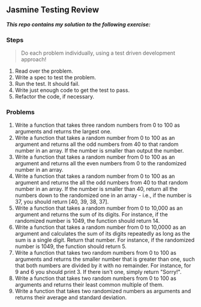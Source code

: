 ## Jasmine Testing Review

***This repo contains my solution to the following exercise:***

### Steps

> Do each problem individually, using a test driven development approach!

1. Read over the problem.
1. Write a spec to test the problem.
1. Run the test. It should fail.
1. Write just enough code to get the test to pass.
1. Refactor the code, if necessary.

### Problems

1. Write a function that takes three random numbers from 0 to 100 as arguments and returns the largest one.
1. Write a function that takes a random number from 0 to 100 as an argument and returns all the odd numbers from 40 to that random number in an array. If the number is smaller than output the number.
1. Write a function that takes a random number from 0 to 100 as an argument and returns all the even numbers from 0 to the randomized number in an array.
1. Write a function that takes a random number from 0 to 100 as an argument and returns the all the odd numbers from 40 to that random number in an array. If the number is smaller than 40, return all the numbers down to the randomized one in an array - i.e., if the number is 37, you should return [40, 39, 38, 37].
1. Write a function that takes a random number from 0 to 10,000 as an argument and returns the sum of its digits. For instance, if the randomized number is 1049, the function should return 14.
1. Write a function that takes a random number from 0 to 10,0000 as an argument and calculates the sum of its digits repeatedly as long as the sum is a single digit. Return that number. For instance, if the randomized number is 1049, the function should return 5.
1. Write a function that takes two random numbers from 0 to 100 as arguments  and returns the smaller number that is greater than one, such that both numbers are divided by it with no remainder. For instance, for 9 and 6 you should print 3. If there isn't one, simply return "Sorry!".
1. Write a function that takes two random numbers from 0 to 100 as arguments and returns their least common multiple of them.
1. Write a function that takes two randomized numbers as arguments and returns their average and standard deviation.
